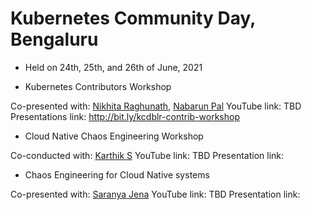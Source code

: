 # Kubernetes Community Day, Bengaluru

- Held on 24th, 25th, and 26th of June, 2021

- Kubernetes Contributors Workshop

Co-presented with: [Nikhita Raghunath](https://github.com/nikhita), [Nabarun Pal](https://github.com/palnabarun)
YouTube link: TBD
Presentations link: http://bit.ly/kcdblr-contrib-workshop

- Cloud Native Chaos Engineering Workshop

Co-conducted with: [Karthik S](https://github.com/ksatchit)
YouTube link: TBD
Presentation link: 

- Chaos Engineering for Cloud Native systems

Co-presented with: [Saranya Jena](https://github.com/Saranya-jena)
YouTube link: TBD
Presentation link: 
